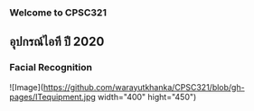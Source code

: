 ### Welcome to CPSC321
## อุปกรณ์ไอที ปี 2020
### Facial Recognition
![Image](https://github.com/warayutkhanka/CPSC321/blob/gh-pages/ITequipment.jpg width="400" hight="450")
